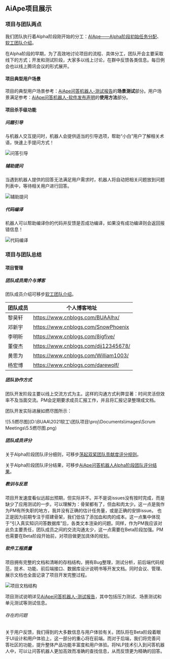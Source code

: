 

## AiApe项目展示

### 项目与团队两点

我们团队执行着Alpha阶段刚开始的分工：[AIApe——Alpha阶段初始任务分配](https://www.cnblogs.com/DQSJ2021/p/14686719.html)、[软工团队介绍](https://www.cnblogs.com/DQSJ2021/p/14654742.html)。

在Alpha阶段的早期，为了高效地讨论项目的流程、具体分工，团队开会主要采取线下的方式；开发和测试阶段，大家多以线上讨论，在群中反馈各类信息。每日例会也以线上腾讯会议的形式展开。

#### 项目典型用户场景

项目的典型用户场景参考：[AiApe问答机器人-测试报告](https://www.cnblogs.com/DQSJ2021/p/14761518.html)的**场景测试**部分。用户场景满足参考：[AiApe问答机器人-软件发布声明](https://www.cnblogs.com/DQSJ2021/p/14761577.html)的**使用方法**部分。

#### 项目杀手级功能

##### 问题引导

与机器人交互提问时，机器人会提供适当的引导选项，帮助“小白”用户了解相关术语，快速上手提问方式！

![问答引导](D:\BUAA\2021软工\团队项目\proj\Documents\images\展示\Alpha问答引导.png)

##### 辅助提问

当遇到机器人提供的回答无法满足用户需求时，机器人将自动把相关问题放到问题列表中，等待相关用户进行回答。

![辅助提问](D:\BUAA\2021软工\团队项目\proj\Documents\images\展示\Alpha辅助提问.png)

##### 代码编译

机器人可以帮助编译你的代码并反馈是否成功编译，如果没有成功编译则会返回报错信息！

![代码编译](D:\BUAA\2021软工\团队项目\proj\Documents\images\展示\Alpha代码编译.png)



### 项目与团队总结

#### 项目管理

##### 团队成员简介与博客

团队成员介绍可移步[软工团队介绍](https://www.cnblogs.com/DQSJ2021/p/14654742.html)。

| 团队成员 | 个人博客地址                         |
| -------- | ------------------------------------ |
| 黎昊轩   | https://www.cnblogs.com/BUAAlhx/     |
| 邓新宇   | https://www.cnblogs.com/SnowPhoenix  |
| 李明昕   | https://www.cnblogs.com/8igfive/     |
| 董俊杰   | https://www.cnblogs.com/djj12345678/ |
| 黄思为   | https://www.cnblogs.com/William1003/ |
| 杨宏博   | https://www.cnblogs.com/darewolf/    |



##### 团队协作方式

团队开发阶段主要以线上交流方式为主。这样的沟通方式利弊显著：时间灵活但效率不及当面交流。PM会定期要求成员汇报工作，并且将汇报记录整理成文档。

团队开发实际进展如燃尽图所示：

![5.5燃尽图](D:\BUAA\2021软工\团队项目\proj\Documents\images\Scrum Meetings\5.5燃尽图.png)



##### 团队成员评分

关于Alpha阶段团队评分细则，可移步[荡起双桨团队贡献度评分规则](https://www.cnblogs.com/DQSJ2021/p/14685866.html)。

关于Alpha阶段团队评分结果，可移步[AiApe问答机器人Alpha阶段团队评分结果](https://www.cnblogs.com/DQSJ2021/p/14772521.html)。



##### 教训与反思

项目开发速度看似远超出预期，但实际并不。并不是说issues没有按时完成，而是缺少了应用测试的一步。可以理解为：骨架都有了，但血和肉太少。这一点是我作为PM有所失职的地方，我并没有正确的估计任务量，或是正确的安排issue。
也正是因为前期专注于搭建骨架，我们低估了添加血和肉的成本。这一点集中体现于“引入真实知识问答数据库”后，各类文本渲染的问题。同样，作为PM我应该对此负主要责任，团队成员之间的交流沟通太少，这一点需要在Beta阶段加强。PM也需要在Beta阶段开始前，对项目做更加具体的规划。



##### 软件工程质量

项目拥有完整的文档和清晰的存档结构，拥有Bug整理，测试分析，前后端代码规范，技术、功能、前后端接口、数据库设计说明书等开发文档。同时会议、管理、展示文档也全面记录了项目开发完整过程。

![项目文档结构](D:\BUAA\2021软工\团队项目\proj\Documents\images\展示\项目文档结构.png)

项目测试说明详见[AiApe问答机器人-测试报告](https://www.cnblogs.com/DQSJ2021/p/14761518.html)，其中包括压力测试、场景测试和单元测试等测试信息。

###### 存在的问题

关于用户反馈，我们得到的大多数信息与用户体验有关。团队将在Beta阶段着眼于UI设计和用户体验上，这一部分的重心将在前端。而对于后端，我们将完善问答社区的功能，提升整体产品功能丰富度和用户体验。将NLP技术引入到问答机器人中，可以让问答机器人更加高效而准确的查找信息，从而反馈更为精确的回答。


